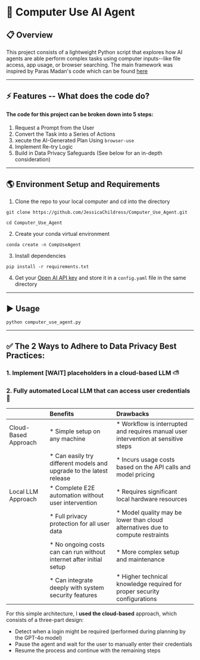 # 🧠 Computer Use AI Agent 

## 📋 Overview
This project consists of a lightweight Python script that explores how AI agents are able perform complex tasks using computer inputs--like file access, app usage, or browser searching. The main framework was inspired by Paras Madan's code which can be found [here](https://medium.com/gopenai/computer-use-ai-agent-tutorial-full-code-browser-use-beb54cf1f525)

------

## ⚡️ Features -- What does the code do? 
#### The code for this project can be broken down into 5 steps: 
1. Request a Prompt from the User
2. Convert the Task into a Series of Actions
3. xecute the AI-Generated Plan Using `browser-use`
4. Implement Re-try Logic
5. Build in Data Privacy Safeguards (See below for an in-depth consideration)

--------

## 🌎 Environment Setup and Requirements
1. Clone the repo to your local computer and cd into the directory
``` 
git clone https://github.com/JessicaChildress/Computer_Use_Agent.git

cd Computer_Use_Agent
```
2. Create your conda virtual environment
```
conda create -n CompUseAgent
```
3. Install dependencies
``` 
pip install -r requirements.txt
```
4. Get your [Open AI API key](https://platform.openai.com/api-keys) and store it in a `config.yaml` file in the same directory

-------

## ▶️ Usage 
```
python computer_use_agent.py
```

------

## ✅ The 2 Ways to Adhere to Data Privacy Best Practices:
### 1. Implement [WAIT] placeholders in a cloud-based LLM ⛅️
### 2. Fully automated Local LLM that can access user credentials 🔐

|        | Benefits | Drawbacks |
|:------ |:---------|:----------|  
| Cloud-Based Approach| * Simple setup on any machine | * Workflow is interrupted and requires manual user intervention at sensitive steps |
|        | * Can easily try different models and upgrade to the latest release | * Incurs usage costs based on the API calls and model pricing |
| Local LLM Approach | * Complete E2E automation without user intervention | * Requires significant local hardware resources | 
|   | * Full privacy protection for all user data | * Model quality may be lower than cloud alternatives due to compute restraints |
|   | * No ongoing costs can can run without internet after initial setup | * More complex setup and maintenance | 
|   | * Can integrate deeply with system security features | * Higher technical knowledge required for proper security configurations |   


For this simple architecture, I **used the cloud-based** approach, which consists of a three-part design: 
* Detect when a login might be required (performed during planning by the GPT-4o model)
* Pause the agent and wait for the user to manually enter their credentials
* Resume the process and continue with the remaining steps
